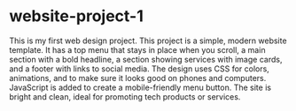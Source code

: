 # website-project-1
This is my first web design project.
This project is a simple, modern website template. It has a top menu that stays in place when you scroll, a main section with a bold headline, a section showing services with image cards, and a footer with links to social media. The design uses CSS for colors, animations, and to make sure it looks good on phones and computers. JavaScript is added to create a mobile-friendly menu button. The site is bright and clean, ideal for promoting tech products or services.
